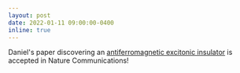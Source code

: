 ```yaml
---
layout: post
date: 2022-01-11 09:00:00-0400
inline: true
---
```


Daniel's paper discovering an [antiferromagnetic excitonic insulator](/publications/#mazzone2022antiferromagnetic) is accepted in Nature Communications!
